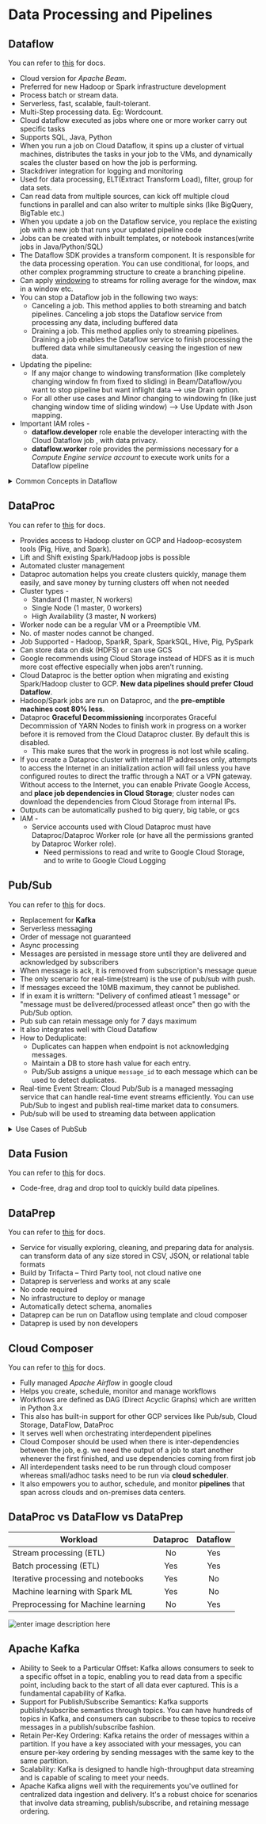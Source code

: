 
# Data Processing and Pipelines

## Dataflow
You can refer to [this](https://cloud.google.com/dataflow) for docs.
 - Cloud version for *Apache Beam*.
 - Preferred for new Hadoop or Spark infrastructure development
 - Process batch or stream data.
 - Serverless, fast, scalable, fault-tolerant.
 - Multi-Step processing data. Eg: Wordcount.
 - Cloud dataflow executed as jobs where one or more worker carry out specific tasks
 - Supports SQL, Java, Python
 - When you run a job on Cloud Dataflow, it spins up a cluster of virtual machines, distributes the tasks in your job to the VMs, and dynamically scales the cluster based on how the job is performing.
 - Stackdriver integration for logging and monitoring
 - Used for data processing, ELT(Extract Transform Load), filter, group for data sets.
 - Can read data from multiple sources, can kick off multiple cloud functions in parallel and can also writer to multiple sinks (like BigQuery, BigTable etc.)
 - When you update a job on the Dataflow service, you replace the existing job with a new job that runs your updated pipeline code
 - Jobs can be created with inbuilt templates, or notebook instances(write jobs in Java/Python/SQL)
 - The Dataflow SDK provides a transform component. It is responsible for the data processing operation. You can use conditional, for loops, and other complex programming structure to create a branching pipeline.
 - Can apply [windowing](https://github.com/singhgautam7/GCP-PDE-preparation---GRS/blob/main/study_material/others/definitions/windowing.md) to streams for rolling average for the window, max in a window etc.
 - You can stop a Dataflow job in the following two ways:
	- Canceling a job. This method applies to both streaming and batch pipelines. Canceling a job stops the Dataflow service from processing any data, including buffered data
	- Draining a job. This method applies only to streaming pipelines. Draining a job enables the Dataflow service to finish processing the buffered data while simultaneously ceasing the ingestion of new data.
 - Updating the pipeline: 
 	- If any major change to windowing transformation (like completely changing window fn from fixed to sliding) in Beam/Dataflow/you want to stop pipeline but want inflight data --> use Drain option.
	- For all other use cases and Minor changing to windowing fn (like just changing window time of sliding window) --> Use Update with Json mapping.
 - Important IAM roles - 
	 - **dataflow.developer** role enable the developer interacting with the Cloud Dataflow job , with data privacy. 
	 - **dataflow.worker** role provides the permissions necessary for a *Compute Engine service account* to execute work units for a Dataflow pipeline


 <details><summary>Common Concepts in Dataflow</summary>
<p>

- **Pipeline**: encapsulates series of computations that accepts input data from external sources, transforms data to provide some useful intelligence, and produce output
- **PCollections**: abstraction that represents a potentially distributed, multi-element data set, that acts as the pipeline’s data. PCollection objects represent input, intermediate, and output data. The edges of the pipeline.
- **Transforms**: operations in pipeline. A transform takes a PCollection(s) as input, performs an operation that you specify on each element in that collection, and produces a new output PCollection. Composite transforms are multiple transforms: combining, mapping, shuffling, reducing, or statistical analysis.
- **Pipeline I/O**: the source/sink, where the data flows in and out. Supports read and write transforms for a number of common data storage types, as well as custom.
- **Windowing**: Windowing a PCollection divides the elements into windows based on the associated event time for each element.
- **Triggers**: Allows specifying a trigger to control when (in processing time) results for the given window can be produced. Triggers determines when a Window's contents should be output based on certain criteria being met. Types of triggers are :  
	 - Time based triggers
	 - Data Driven triggers
	 - Composite triggers
- **Watermark**: It is a threshold that indicates when Dataflow expects all of the data in a window to have arrived. If new data arrives with a timestamp that's in the window but older than the watermark, the data is considered **late data**.
- **ParDo**: It is a parallel processing function which can transform elements of an input PCollection to an output PCollection.
- **DoFn**: It is a template which is used to create user defined functions that are referenced by ParDo
</p>
</details>

## DataProc
You can refer to [this](https://cloud.google.com/dataproc/) for docs.
 - Provides access to Hadoop cluster on GCP and Hadoop-ecosystem tools (Pig, Hive, and Spark).
 - Lift and Shift existing Spark/Hadoop jobs is possible
 - Automated cluster management
 - Dataproc automation helps you create clusters quickly, manage them easily, and save money by turning clusters off when not needed
 - Cluster types - 
	 - Standard (1 master, N workers)
	 - Single Node (1 master, 0 workers)
	 - High Availability (3 master, N workers)
 - Worker node can be a regular VM or a Preemptible VM.
 - No. of master nodes cannot be changed.
 - Job Supported - Hadoop, SparkR, Spark, SparkSQL, Hive, Pig, PySpark
 - Can store data on disk (HDFS) or can use GCS
 - Google recommends using Cloud Storage instead of HDFS as it is much more cost effective especially when jobs aren’t running.
 - Cloud Dataproc is the better option when migrating and existing Spark/Hadoop cluster to GCP. **New data pipelines should prefer Cloud Dataflow**.
 - Hadoop/Spark jobs are run on Dataproc, and the **pre-emptible machines cost 80% less**.
 - Dataproc **Graceful Decommissioning** incorporates Graceful Decommission of YARN Nodes to finish work in progress on a worker before it is removed from the Cloud Dataproc cluster. By default this is disabled. 
	- This make sures that the work in progress is not lost while scaling.
 - If you create a Dataproc cluster with internal IP addresses only, attempts to access the Internet in an initialization action will fail unless you have configured routes to direct the traffic through a NAT or a VPN gateway. Without access to the Internet, you can enable Private Google Access, and **place job dependencies in Cloud Storage**; cluster nodes can download the dependencies from Cloud Storage from internal IPs.
 - Outputs can be automatically pushed to big query, big table, or gcs
 - IAM - 
	 - Service accounts used with Cloud Dataproc must have Dataproc/Dataproc Worker role (or have all the permissions granted by Dataproc Worker role).
		 - Need permissions to read and write to Google Cloud Storage, and to write to Google Cloud Logging

## Pub/Sub
You can refer to [this](https://cloud.google.com/pubsub/docs/overview) for docs.
 - Replacement for **Kafka**
 - Serverless messaging
 - Order of message not guaranteed
 - Async processing
 - Messages are persisted in message store until they are delivered and acknowledged by subscribers
 - When message is ack, it is removed from subscription's message queue
 - The only scenario for real-time(stream) is the use of pub/sub with push.
 - If messages exceed the 10MB maximum, they cannot be published.
 - If in exam it is writtern: "Delivery of confimed atleast 1 message" or "message must be delivered/processed atleast once" then go with the Pub/Sub option.
 - Pub sub can retain message only for 7 days maximum
 - It also integrates well with Cloud Dataflow
 - How to Deduplicate: 
	 - Duplicates can happen when endpoint is not acknowledging messages.
	 - Maintain a DB to store hash value for each entry.
	 - Pub/Sub assigns a unique `message_id` to each message which can be used to detect duplicates.
- Real-time Event Stream: Cloud Pub/Sub is a managed messaging service that can handle real-time event streams efficiently. You can use Pub/Sub to ingest and publish real-time market data to consumers.
- Pub/sub will be used to streaming data between application
  
<details><summary>Use Cases of PubSub</summary>
<p>

1. Gather events from many clients simultaneously and use stream processing (like dataflow to deliver it to BigQuery, BigTable, CloudStorage on other DBs.
2. Replicating data among DBs
3. Parallel processing by Pub/Sub messages to connect to cloud functions.
4. Data streaming for  various processes or devices(ex- IOT devices).
5. Cache invalidation for distributed cashes by publishing events, i.e. refreshing caches.
6. Load balancing for reliability.
7. Implementing asynchronous workflows.
8. Distributing event notifications.
9. Logging to multiple systems.


</p>
</details>

## Data Fusion
You can refer to [this](https://cloud.google.com/data-fusion) for docs.
 - Code-free, drag and drop tool to quickly build data pipelines.

## DataPrep
You can refer to [this](https://cloud.google.com/dataprep/docs/how-to) for docs.
 - Service for visually exploring, cleaning, and preparing data for analysis. can transform data of any size stored in CSV, JSON, or relational table formats
 - Build by Trifacta – Third Party tool, not cloud native one
 - Dataprep is serverless and works at any scale
 - No code required
 - No infrastructure to deploy or manage
 - Automatically detect schema, anomalies
 - Dataprep can be run on Dataflow using template and cloud composer
 - Dataprep is used by non developers

## Cloud Composer
You can refer to [this](https://cloud.google.com/composer/docs) for docs.
 - Fully managed *Apache Airflow* in google cloud
 - Helps you create, schedule, monitor and manage workflows
 - Workflows are defined as DAG (Direct Acyclic Graphs) which are written in Python 3.x
 - This also has built-in support for other GCP services like Pub/sub, Cloud Storage, DataFlow, DataProc
 - It serves well when orchestrating interdependent pipelines
 - Cloud Composer should be used when there is inter-dependencies between the job, e.g. we need the output of a job to start another whenever the first finished, and use dependencies coming from first job
 - All interdependent tasks need to be run through cloud composer whereas small/adhoc tasks need to be run via **cloud scheduler**.
 - It also empowers you to author, schedule, and monitor **pipelines** that span across clouds and on-premises data centers.

## DataProc vs DataFlow vs DataPrep

| Workload | Dataproc | Dataflow |
|--|:-:|:-:|
|Stream processing (ETL)| No | Yes |
|Batch processing (ETL)| Yes | Yes |
|Iterative processing and notebooks| Yes | No |
|Machine learning with Spark ML| Yes | No |
|Preprocessing for Machine learning| No | Yes |

![enter image description here](https://cloud.google.com/architecture/images/data-lifecycle-4.svg)

## Apache Kafka
- Ability to Seek to a Particular Offset: Kafka allows consumers to seek to a specific offset in a topic, enabling you to read data from a specific point, including back to the start of all data ever captured. This is a fundamental capability of Kafka.
- Support for Publish/Subscribe Semantics: Kafka supports publish/subscribe semantics through topics. You can have hundreds of topics in Kafka, and consumers can subscribe to these topics to receive messages in a publish/subscribe fashion.
- Retain Per-Key Ordering: Kafka retains the order of messages within a partition. If you have a key associated with your messages, you can ensure per-key ordering by sending messages with the same key to the same partition.
- Scalability: Kafka is designed to handle high-throughput data streaming and is capable of scaling to meet your needs.
- Apache Kafka aligns well with the requirements you've outlined for centralized data ingestion and delivery. It's a robust choice for scenarios that involve data streaming, publish/subscribe, and retaining message ordering.

